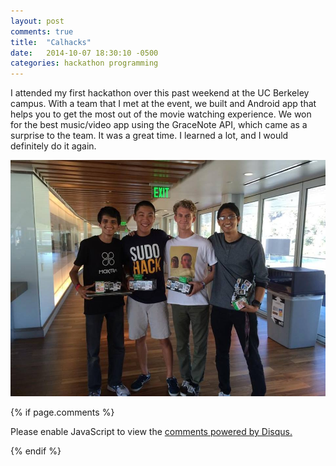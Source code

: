 ```yaml
---
layout: post
comments: true
title:  "Calhacks"
date:   2014-10-07 18:30:10 -0500
categories: hackathon programming
---
```


I attended my first hackathon over this past weekend at the UC Berkeley campus. With a team that I met at the event, we built and Android app that helps you to get the most out of the movie watching experience. 
We won for the best music/video app using the GraceNote API, which came as a surprise to the team. It was a great time. 
I learned a lot, and I would definitely do it again.

![](/assets/calhacks/moviehoppr.jpeg)

{% if page.comments %}
<div id="disqus_thread"></div>
<script>
/**
*  RECOMMENDED CONFIGURATION VARIABLES: EDIT AND UNCOMMENT THE SECTION BELOW TO INSERT DYNAMIC VALUES FROM YOUR PLATFORM OR CMS.
*  LEARN WHY DEFINING THESE VARIABLES IS IMPORTANT: https://disqus.com/admin/universalcode/#configuration-variables*/
/*
var disqus_config = function () {
this.page.url = PAGE_URL;  // Replace PAGE_URL with your page's canonical URL variable
this.page.identifier = PAGE_IDENTIFIER; // Replace PAGE_IDENTIFIER with your page's unique identifier variable
};
*/
(function() { // DON'T EDIT BELOW THIS LINE
var d = document, s = d.createElement('script');
s.src = 'https://lukelafountaine-com.disqus.com/embed.js';
s.setAttribute('data-timestamp', +new Date());
(d.head || d.body).appendChild(s);
})();
</script>
<noscript>Please enable JavaScript to view the <a href="https://disqus.com/?ref_noscript">comments powered by Disqus.</a></noscript>
                            
{% endif %}